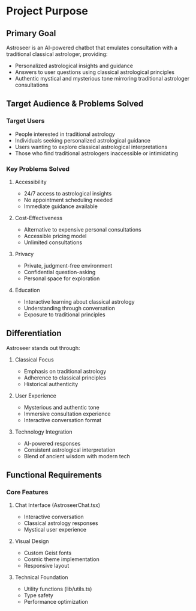 # Project Purpose

## Primary Goal
Astroseer is an AI-powered chatbot that emulates consultation with a traditional classical astrologer, providing:
- Personalized astrological insights and guidance
- Answers to user questions using classical astrological principles
- Authentic mystical and mysterious tone mirroring traditional astrologer consultations

## Target Audience & Problems Solved
### Target Users
- People interested in traditional astrology
- Individuals seeking personalized astrological guidance
- Users wanting to explore classical astrological interpretations
- Those who find traditional astrologers inaccessible or intimidating

### Key Problems Solved
1. Accessibility
   - 24/7 access to astrological insights
   - No appointment scheduling needed
   - Immediate guidance available

2. Cost-Effectiveness
   - Alternative to expensive personal consultations
   - Accessible pricing model
   - Unlimited consultations

3. Privacy
   - Private, judgment-free environment
   - Confidential question-asking
   - Personal space for exploration

4. Education
   - Interactive learning about classical astrology
   - Understanding through conversation
   - Exposure to traditional principles

## Differentiation
Astroseer stands out through:
1. Classical Focus
   - Emphasis on traditional astrology
   - Adherence to classical principles
   - Historical authenticity

2. User Experience
   - Mysterious and authentic tone
   - Immersive consultation experience
   - Interactive conversation format

3. Technology Integration
   - AI-powered responses
   - Consistent astrological interpretation
   - Blend of ancient wisdom with modern tech

## Functional Requirements
### Core Features
1. Chat Interface (AstroseerChat.tsx)
   - Interactive conversation
   - Classical astrology responses
   - Mystical user experience

2. Visual Design
   - Custom Geist fonts
   - Cosmic theme implementation
   - Responsive layout

3. Technical Foundation
   - Utility functions (lib/utils.ts)
   - Type safety
   - Performance optimization